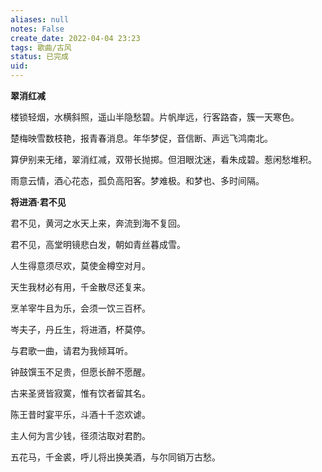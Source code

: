```yaml
---
aliases: null
notes: False
create_date: 2022-04-04 23:23
tags: 歌曲/古风
status: 已完成
uid: 
---
```



**翠消红减**

楼锁轻烟，水横斜照，遥山半隐愁碧。片帆岸远，行客路杳，簇一天寒色。

楚梅映雪数枝艳，报青春消息。年华梦促，音信断、声远飞鸿南北。

算伊别来无绪，翠消红减，双带长抛掷。但泪眼沈迷，看朱成碧。惹闲愁堆积。

雨意云情，酒心花态，孤负高阳客。梦难极。和梦也、多时间隔。

**将进酒·君不见**

君不见，黄河之水天上来，奔流到海不复回。

君不见，高堂明镜悲白发，朝如青丝暮成雪。

人生得意须尽欢，莫使金樽空对月。

天生我材必有用，千金散尽还复来。

烹羊宰牛且为乐，会须一饮三百杯。

岑夫子，丹丘生，将进酒，杯莫停。

与君歌一曲，请君为我倾耳听。

钟鼓馔玉不足贵，但愿长醉不愿醒。

古来圣贤皆寂寞，惟有饮者留其名。

陈王昔时宴平乐，斗酒十千恣欢谑。

主人何为言少钱，径须沽取对君酌。

五花马，千金裘，呼儿将出换美酒，与尔同销万古愁。